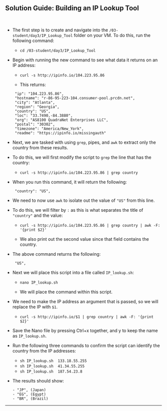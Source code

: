 ## Solution Guide: Building an IP Lookup Tool
​
- The first step is to create and navigate into the `/03-student/day3/IP_Lookup_Tool` folder on your VM. To do this, run the following command:
 
  - `cd /03-student/day3/IP_Lookup_Tool`
       
- Begin with running the new command to see what data it returns on an IP address:
​
  - `curl -s http://ipinfo.io/104.223.95.86`
       
   - This returns:
  
   ```{
    "ip": "104.223.95.86",
    "hostname": "r-86-95-223-104.consumer-pool.prcdn.net",
    "city": "Atlanta",
    "region": "Georgia",
    "country": "US",
    "loc": "33.7490,-84.3880",
    "org": "AS8100 QuadraNet Enterprises LLC",
    "postal": "30302",
    "timezone": "America/New_York",
    "readme": "https://ipinfo.io/missingauth"
    ```
- Next, we are tasked with using `grep`, pipes, and `awk` to extract only the country from these results.
​
- To do this, we will first modify the script to `grep` the line that has the country:
​
   - `curl -s http://ipinfo.io/104.223.95.86 | grep country`
​
- When you run this command, it will return the following:
​
  ```
   "country": "US", 
   ```
    
- We need to now use `awk` to isolate out the value of `"US"` from this line.
​
- To do this, we will filter by `:` as this is what separates the title of `"country"` and the value:
​
  - `curl -s http://ipinfo.io/104.223.95.86 | grep country | awk -F: '{print $2}'`
    
  - We also print out the second value since that field contains the country.
​
- The above command returns the following:
   ```
    "US",
   ```
- Next we will place this script into a file called `IP_lookup.sh`:
​
   - `nano IP_lookup.sh`
     
    - We will place the command within this script.
​
-  We need to make the IP address an argument that is passed, so we will replace the IP with `$1`.
​
   - `curl -s http://ipinfo.io/$1 | grep country | awk -F: '{print $2}'`
        
- Save the Nano file by pressing Ctrl+x together, and y to keep the name as `IP_lookup.sh`.
​
- Run the following three commands to confirm the script can identify the country from the IP addresses:
​
   - `sh IP_lookup.sh  133.18.55.255`
   - `sh IP_lookup.sh  41.34.55.255`
   - `sh IP_lookup.sh  187.54.23.8`
     
- The results should show:
  ```
  - "JP", (Japan)
  - "EG", (Egypt)
  - "BR", (Brazil)
  ```
---
